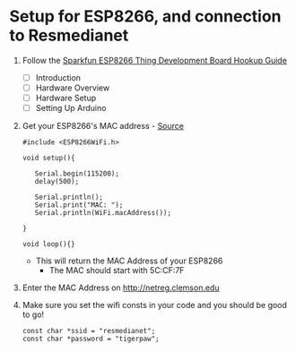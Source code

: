 # Setup for ESP8266, and connection to Resmedianet

1. Follow the [Sparkfun ESP8266 Thing Development Board Hookup Guide](https://learn.sparkfun.com/tutorials/esp8266-thing-development-board-hookup-guide)
    - [ ] Introduction
    - [ ] Hardware Overview
    - [ ] Hardware Setup
    - [ ] Setting Up Arduino
2. Get your ESP8266's MAC address - [Source](https://techtutorialsx.com/2017/04/09/esp8266-get-mac-address/)
    ```
    #include <ESP8266WiFi.h>

    void setup(){

       Serial.begin(115200);
       delay(500);

       Serial.println();
       Serial.print("MAC: ");
       Serial.println(WiFi.macAddress());

    }

    void loop(){}
    ```   

    - This will return the MAC Address of your ESP8266
        - The MAC should start with 5C:CF:7F
3. Enter the MAC Address on http://netreg.clemson.edu
4. Make sure you set the wifi consts in your code and you should be good to go!
    ```
    const char *ssid = "resmedianet";
    const char *password = "tigerpaw";
    ```
